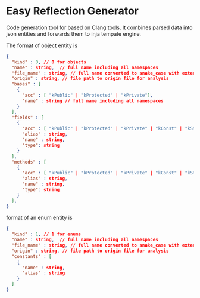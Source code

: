 # Easy Reflection Generator

Code generation tool for based on Clang tools. It combines parsed data into json entities and forwards them to inja tempate engine.

The format of object entity is

```json
{
  "kind" : 0, // 0 for objects
  "name" : string,  // full name including all namespaces
  "file_name" : string, // full name converted to snake_case with extension
  "origin" : string, // file path to origin file for analysis
  "bases" : [
    {
      "acc" : [ "kPublic" | "kProtected" | "kPrivate"],
      "name" : string // full name including all namespaces
    }
  ],
  "fields" : [
    {
      "acc" : [ "kPublic" | "kProtected" | "kPrivate" | "kConst" | "kStatic" ],
      "alias" : string,
      "name" : string,
      "type": string
    }
  ],
  "methods" : [
    {
      "acc" : [ "kPublic" | "kProtected" | "kPrivate" | "kConst" | "kStatic" ],
      "alias" : string,
      "name" : string,
      "type": string
    }  
  ],
}
```

format of an enum entity is

```json
{
  "kind" : 1, // 1 for enums
  "name" : string,  // full name including all namespaces
  "file_name" : string, // full name converted to snake_case with extension
  "origin" : string, // file path to origin file for analysis
  "constants" : [
    {
      "name" : string,
      "alias" : string
    }
  ]
}
```
